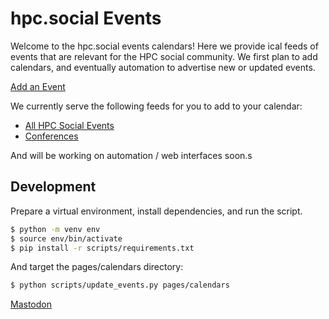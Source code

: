 # hpc.social Events

Welcome to the hpc.social events calendars! Here we provide ical feeds of events
that are relevant for the HPC social community. We first plan to add calendars,
and eventually automation to advertise new or updated events. 

[Add an Event](https://forms.gle/LZjUnDrLQ2YKmWni7)

We currently serve the following feeds for you to add to your calendar:

 - [All HPC Social Events](https://hpc.social/events/calendars/all.ical)
 - [Conferences](https://hpc.social/events/calendars/conference.ical)

And will be working on automation / web interfaces soon.s

## Development

Prepare a virtual environment, install dependencies, and run the script.

```bash
$ python -m venv env
$ source env/bin/activate
$ pip install -r scripts/requirements.txt
```

And target the pages/calendars directory:

```bash
$ python scripts/update_events.py pages/calendars
```

<a rel="me" href="https://mast.hpc.social/@events">Mastodon</a>

